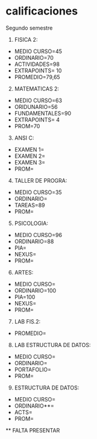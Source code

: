 # calificaciones
Segundo semestre

1. FISICA 2: 
  - MEDIO CURSO=45
  - ORDINARIO=70
  - ACTIVIDADES=98
  - EXTRAPOINTS= 10
  - PROMEDIO=79,65
  
2. MATEMATICAS 2:
  - MEDIO CURSO=63
  - ORIDUNARIO=56
  - FUNDAMENTALES=90
  - EXTRAPOINTS= 4
  - PROM=70
  
3. ANSI C:
  - EXAMEN 1= 
  - EXAMEN 2=
  - EXAMEN 3=
  - PROM=
  
 4. TALLER DE PROGRA:
  - MEDIO CURSO=35
  - ORDINARIO=
  - TAREAS=89
  - PROM=
  
 5. PSICOLOGIA:
  - MEDIO CURSO=96
  - ORDINARIO=88
  - PIA=
  - NEXUS=
  - PROM=
  
6. ARTES:
  - MEDIO CURSO=
  - ORDINARIO=100
  - PIA=100
  - NEXUS=
  - PROM=

7. LAB FIS.2:
  - PROMEDIO=
  
8. LAB ESTRUCTURA DE DATOS:
  - MEDIO CURSO=
  - ORDINARIO=
  - PORTAFOLIO=
  - PROM=
  
9. ESTRUCTURA DE DATOS:
  - MEDIO CURSO=
  - ORDINARIO**=
  - ACTS=
  - PROM=
  
  ** FALTA PRESENTAR

